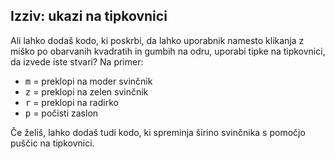 ## Izziv: ukazi na tipkovnici

Ali lahko dodaš kodo, ki poskrbi, da lahko uporabnik namesto klikanja z miško po obarvanih kvadratih in gumbih na odru, uporabi tipke na tipkovnici, da izvede iste stvari? Na primer:

+ <kbd>m</kbd> = preklopi na moder svinčnik
+ <kbd>z</kbd> = preklopi na zelen svinčnik
+ <kbd>r</kbd> = preklopi na radirko
+ <kbd>p</kbd> = počisti zaslon

Če želiš, lahko dodaš tudi kodo, ki spreminja širino svinčnika s pomočjo puščic na tipkovnici.